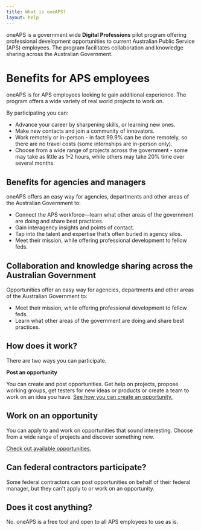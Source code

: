 ```yaml
---
title: What is oneAPS?
layout: help
---
```


oneAPS is a government wide **Digital Professions** pilot
program offering professional development opportunities to current
Australian Public Service (APS) employees. The program facilitates
collaboration and knowledge sharing across the Australian
Government.

# Benefits for APS employees

oneAPS is for APS employees looking to gain additional experience. The program offers a wide variety of real world projects to work on.

By participating you can:

* Advance your career by sharpening skills, or learning new ones.
* Make new contacts and join a community of innovators.
* Work remotely or in-person - in fact 99.9% can be done remotely, so there are no travel costs (some internships are in-person only).
* Choose from a wide range of projects across the government - some may take as little as 1-2 hours, while others may take 20% time over several months.

## Benefits for agencies and managers
        
oneAPS offers an easy way for agencies, departments and other areas of the Australian Government to:

* Connect the APS workforce—learn what other areas of the government are doing and share best practices.
* Gain interagency insights and points of contact.
* Tap into the talent and expertise that’s often buried in agency silos.
* Meet their mission, while offering professional development to fellow feds.

## Collaboration and knowledge sharing across the Australian Government

Opportunities offer an easy way for agencies, departments and other areas of the Australian Government to:
        
* Meet their mission, while offering professional development to fellow feds.
* Learn what other areas of the government are doing and share best practices.

## How does it work?

There are two ways you can participate.

**Post an opportunity**

You can create and post opportunities. Get help on projects, propose working groups, get testers for new ideas or products or create a team to work on an  idea you have. [See how you can create an opportunity.](/help-pages/opportunity-creators/write-a-great-opportunity)
  

## Work on an opportunity

You can apply to and work on opportunities that sound interesting. Choose from a wide range of projects and discover something new.

[Check out available opportunities.](/opportunity)

## Can federal contractors participate?
        
Some federal contractors can post opportunities on behalf of their federal manager, but they can't apply to or work on an opportunity.

## Does it cost anything?

No. oneAPS is a free tool and open to all APS employees to use as is.
